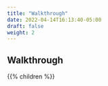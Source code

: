```yaml
---
title: "Walkthrough"
date: 2022-04-14T16:13:40-05:00
draft: false
weight: 2
---
```


## Walkthrough

{{% children %}}